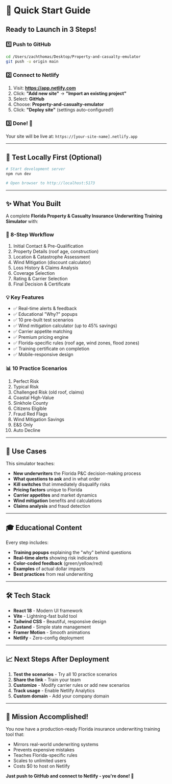 # 🚀 Quick Start Guide

## Ready to Launch in 3 Steps!

### 1️⃣ Push to GitHub

```bash
cd /Users/zachthomas/Desktop/Property-and-casualty-emulator
git push -u origin main
```

### 2️⃣ Connect to Netlify

1. Visit: **https://app.netlify.com**
2. Click: **"Add new site"** → **"Import an existing project"**
3. Select: **GitHub**
4. Choose: **Property-and-casualty-emulator**
5. Click: **"Deploy site"** (settings auto-configured!)

### 3️⃣ Done! 🎉

Your site will be live at: `https://[your-site-name].netlify.app`

---

## 🧪 Test Locally First (Optional)

```bash
# Start development server
npm run dev

# Open browser to http://localhost:5173
```

---

## ✨ What You Built

A complete **Florida Property & Casualty Insurance Underwriting Training Simulator** with:

### 🎯 8-Step Workflow
1. Initial Contact & Pre-Qualification
2. Property Details (roof age, construction)
3. Location & Catastrophe Assessment
4. Wind Mitigation (discount calculator)
5. Loss History & Claims Analysis
6. Coverage Selection
7. Rating & Carrier Selection
8. Final Decision & Certificate

### 💡 Key Features
- ✅ Real-time alerts & feedback
- ✅ Educational "Why?" popups
- ✅ 10 pre-built test scenarios
- ✅ Wind mitigation calculator (up to 45% savings)
- ✅ Carrier appetite matching
- ✅ Premium pricing engine
- ✅ Florida-specific rules (roof age, wind zones, flood zones)
- ✅ Training certificate on completion
- ✅ Mobile-responsive design

### 📊 10 Practice Scenarios
1. Perfect Risk
2. Typical Risk
3. Challenged Risk (old roof, claims)
4. Coastal High-Value
5. Sinkhole County
6. Citizens Eligible
7. Fraud Red Flags
8. Wind Mitigation Savings
9. E&S Only
10. Auto Decline

---

## 📱 Use Cases

This simulator teaches:
- **New underwriters** the Florida P&C decision-making process
- **What questions to ask** and in what order
- **Kill switches** that immediately disqualify risks
- **Pricing factors** unique to Florida
- **Carrier appetites** and market dynamics
- **Wind mitigation** benefits and calculations
- **Claims analysis** and fraud detection

---

## 🎓 Educational Content

Every step includes:
- **Training popups** explaining the "why" behind questions
- **Real-time alerts** showing risk indicators
- **Color-coded feedback** (green/yellow/red)
- **Examples** of actual dollar impacts
- **Best practices** from real underwriting

---

## 🛠 Tech Stack

- **React 18** - Modern UI framework
- **Vite** - Lightning-fast build tool
- **Tailwind CSS** - Beautiful, responsive design
- **Zustand** - Simple state management
- **Framer Motion** - Smooth animations
- **Netlify** - Zero-config deployment

---

## 📈 Next Steps After Deployment

1. **Test the scenarios** - Try all 10 practice scenarios
2. **Share the link** - Train your team
3. **Customize** - Modify carrier rules or add new scenarios
4. **Track usage** - Enable Netlify Analytics
5. **Custom domain** - Add your company domain

---

## 🎯 Mission Accomplished!

You now have a production-ready Florida insurance underwriting training tool that:
- Mirrors real-world underwriting systems
- Prevents expensive mistakes
- Teaches Florida-specific rules
- Scales to unlimited users
- Costs $0 to host on Netlify

**Just push to GitHub and connect to Netlify - you're done! 🚀**

